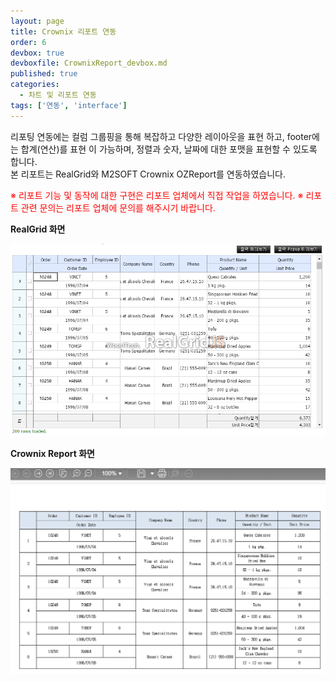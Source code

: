 ```yaml
---
layout: page
title: Crownix 리포트 연동
order: 6
devbox: true
devboxfile: CrownixReport_devbox.md
published: true
categories:
  - 차트 및 리포트 연동
tags: ['연동', 'interface']
---
```



리포팅 연동에는 컬럼 그룹핑을 통해 복잡하고 다양한 레이아웃을 표현 하고, footer에는 합계(연산)를 표현 이 가능하며, 정렬과 숫자, 날짜에 대한 포맷을 표현할 수 있도록 합니다.  
본 리포트는 RealGrid와 M2SOFT Crownix OZReport를 연동하였습니다.

<span style="color:red">
※ 리포트 기능 및 동작에 대한 구현은 리포트 업체에서 직접 작업을 하였습니다.  
※ 리포트 관련 문의는 리포트 업체에 문의를 해주시기 바랍니다.
</span>

**RealGrid 화면**

<img src="/resource/image/Report_Images/m2soft_grid.png" width="892px" usemap="#styles">

**Crownix Report 화면**

<img src="/resource/image/Report_Images/m2soft_report.png" width="892px" usemap="#styles">